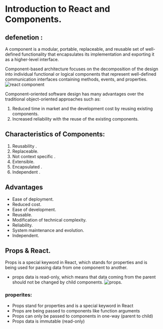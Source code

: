 # Introduction to React and Components.
## defenetion :
A component is a modular, portable, replaceable, and reusable set of well-defined functionality that encapsulates its implementation and exporting it as a higher-level interface.

Component-based architecture focuses on the decomposition of the design into individual functional or logical components that represent well-defined communication interfaces containing methods, events, and properties.
![react component](https://www.techdiagonal.com/wp-content/uploads/2019/09/react-props-blog-image-design-2.jpg)

Component-oriented software design has many advantages over the traditional object-oriented approaches such as:
1. Reduced time in market and the development cost by reusing existing components.
2. Increased reliability with the reuse of the existing components.

## Characteristics of Components:
1. Reusability .
2. Replaceable.
3. Not context specific .
4. Extensible.
5. Encapsulated .
6. Independent .

## Advantages
* Ease of deployment.
* Reduced cost.
* Ease of development.
* Reusable.
* Modification of technical complexity.
* Reliability.
* System maintenance and evolution.
* Independent.

## Props & React.
Props is a special keyword in React, which stands for properties and is being used for passing data from one component to another.

* props data is read-only, which means that data coming from the parent should not be changed by child components.
![props](https://cdn-media-1.freecodecamp.org/images/1*Rzaf_TyulUee7xEdDs3bRw.png).

### properites:
* Props stand for properties and is a special keyword in React
* Props are being passed to components like function arguments
* Props can only be passed to components in one-way (parent to child)
* Props data is immutable (read-only)
